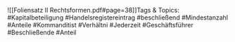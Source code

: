 
![[Foliensatz II Rechtsformen.pdf#page=38]]Tags & Topics:
   #Kapitalbeteiligung
   #Handelsregistereintrag
   #beschließend
   #Mindestanzahl
   #Anteile
   #Kommanditist
   #Verhältni
   #Jederzeit
   #Geschäftsführer
   #Beschließende
   #Anteil